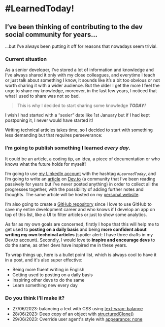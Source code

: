 # #LearnedToday!

## I’ve been thinking of contributing to the dev social community for years...

...but I’ve always been putting it off for reasons that nowadays seem trivial.

### Current situation

As a senior developer, I’ve stored a lot of information and knowledge and I’ve always shared it only with my close
colleagues, and everytime I teach or just talk about something I know, it sounds like it’s a bit too obvious or not worth sharing it with a wider audience.
But the older I get the more I feel the urge to share my knowledge, moreover, in the last few years, I noticed that what I used to share was not so bad.

> This is why I decided to start sharing some knowledge ***TODAY!***

I wish I had started with a “sexier” date like 1st January but if I had kept postponing it, I never would have started
it!

Writing technical articles takes time, so I decided to start with something less demanding but that requires perseverance:

### I’m going to publish something I learned _every day_.

It could be an article, a coding tip, an idea, a piece of documentation or who knows what the future holds for myself!

I’m going to use [my LinkedIn account](https://www.linkedin.com/in/danielzotti) with the hashtag *`#LearnedToday`*, and I’m going to write an [article](https://dev.to/danielzotti/learnedtoday-4b1k) on [Dev.to](https://dev.to/danielzotti) (a community that I’ve been reading passively for years but I’ve never posted anything) in order to collect all the progresses together, with the possibility of adding further notes and thoughts. 
The same article will be hosted on my [personal website](https://danielzotti.it/blog/learned-today).

I’m also going to create a [GitHub repository](https://github.com/danielzotti/LearnedToday) since I love to use GitHub to save my entire development career and who knows if I develop an app on top of this list, like a UI to filter articles or just to show some analytics.

As far as my own goals are concerned, firstly I hope that this will help me to get used to **posting on a daily basis**
and being **more confident about writing my own technical articles** (spoiler alert: I have three drafts in my Dev.to
account).
Secondly, I would love to **inspire and encourage devs** to do the same, as other devs have inspired me in these years.

To wrap things up, here is a bullet point list, which is always cool to have it in a post, and it's also super
effective:

- Being more fluent writing in English
- Getting used to posting on a daily basis
- Inspiring other devs to do the same
- Learn something new every day

### Do you think I’ll make it?

- 27/06/2023: balancing a text with CSS using [text-wrap: balance](https://developer.chrome.com/blog/css-text-wrap-balance/)
- 28/06/2023: Deep copy of an object with [structuredClone()](https://developer.mozilla.org/en-US/docs/Web/API/structuredClone)
- 29/06/2023: Override user agent's style with [appearance: none](https://developer.mozilla.org/en-US/docs/Web/CSS/appearance)
